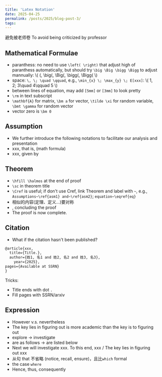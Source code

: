 ```yaml
---
title: 'Latex Notation'
date: 2025-04-25
permalink: /posts/2025/blog-post-3/
tags:
---
```

避免被老师卷 To avoid being criticized by professor


## Mathematical Formulae
- paranthess: no need to use `\left( \right)` that adjust high of paranthess automatically, but should try `\big \Big \bigg \Bigg` to adjust mannually: \\(  (, \big(, \Big(, \bigg(, \Bigg( \\)
- space: `\, \; \quad \qquad`, e.g., `\min_{x} \; \max_{y} \; E[xxx]`: \\( 1\, 2\; 3\quad 4\qquad 5 \\)
- between lines of equation, may add `[5mm]` or `[3mm]` to look pretty
- `\rm` in text subscript
- `\mathbf{A}` for matrix, `\bm a` for vector, `\tilde \xi` for random variable, `\bmt \gamma` for random vector
- vector zero is `\bm 0`

## Assumption
- We further introduce the following notations to facilitate our analysis and presentation
- xxx, that is, (math formula)
- xxx, given by

## Theorem
- `\hfill \halmos` at the end of proof
- `\sc` in theorem title
- `\Cref` is useful; if don't use Cref, link Theorem and label with `~`, e.g., `Assumptions~\ref{asm1} and~\ref{asm2}`; `equation~\eqref{eq}`
- 相似的内容(定理、定义...)要对称
- , concluding the proof
- The proof is now complete.

## Citation
- What if the citation hasn't been published? 
```Latex
@article{xxx,
  title={Title.},
  author={姓1, 名1 and 姓2, 名2 and 姓3, 名3},
    year={2025},
pages={Available at SSRN}
}
```
  Tricks: 
  - Title ends with dot `.`
  - Fill pages with SSRN/arxiv

## Expression
- However v.s. nevertheless
- The key lies in figuring out is more academic than the key is to figuring out
- explore -> investigate
- are as follows -> are listed below
- Next we will investigate xxx. To this end, xxx / The key lies in figuring out xxx
- 从句 that 不省略 (notice, recall, ensure)，且比`which` formal
- the case `where`
- Hence, thus, consequently